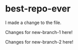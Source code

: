 # best-repo-ever
I made a change to the file.

Changes for new-branch-1 here!

Changes for new-branch-2 here!
